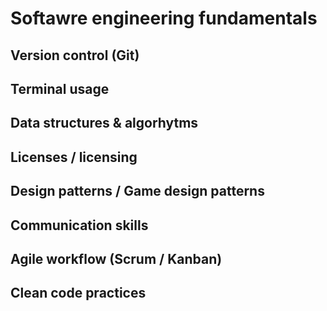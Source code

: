 # Softawre engineering fundamentals

## Version control (Git)

## Terminal usage

## Data structures & algorhytms

## Licenses / licensing

## Design patterns / Game design patterns

## Communication skills

## Agile workflow (Scrum / Kanban)

## Clean code practices